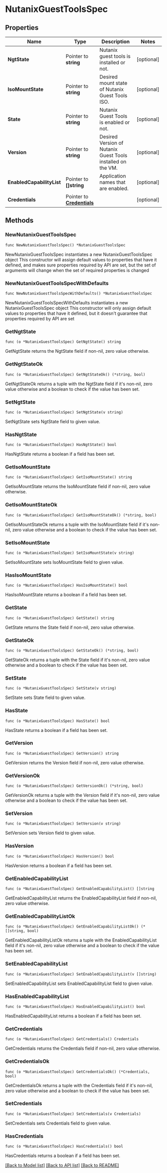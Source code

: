 # NutanixGuestToolsSpec

## Properties

Name | Type | Description | Notes
------------ | ------------- | ------------- | -------------
**NgtState** | Pointer to **string** | Nutanix guest tools is installed or not. | [optional] 
**IsoMountState** | Pointer to **string** | Desired mount state of Nutanix Guest Tools ISO.  | [optional] 
**State** | Pointer to **string** | Nutanix Guest Tools is enabled or not. | [optional] 
**Version** | Pointer to **string** | Desired Version of Nutanix Guest Tools installed on the VM. | [optional] 
**EnabledCapabilityList** | Pointer to **[]string** | Application names that are enabled. | [optional] 
**Credentials** | Pointer to [**Credentials**](Credentials.md) |  | [optional] 

## Methods

### NewNutanixGuestToolsSpec

`func NewNutanixGuestToolsSpec() *NutanixGuestToolsSpec`

NewNutanixGuestToolsSpec instantiates a new NutanixGuestToolsSpec object
This constructor will assign default values to properties that have it defined,
and makes sure properties required by API are set, but the set of arguments
will change when the set of required properties is changed

### NewNutanixGuestToolsSpecWithDefaults

`func NewNutanixGuestToolsSpecWithDefaults() *NutanixGuestToolsSpec`

NewNutanixGuestToolsSpecWithDefaults instantiates a new NutanixGuestToolsSpec object
This constructor will only assign default values to properties that have it defined,
but it doesn't guarantee that properties required by API are set

### GetNgtState

`func (o *NutanixGuestToolsSpec) GetNgtState() string`

GetNgtState returns the NgtState field if non-nil, zero value otherwise.

### GetNgtStateOk

`func (o *NutanixGuestToolsSpec) GetNgtStateOk() (*string, bool)`

GetNgtStateOk returns a tuple with the NgtState field if it's non-nil, zero value otherwise
and a boolean to check if the value has been set.

### SetNgtState

`func (o *NutanixGuestToolsSpec) SetNgtState(v string)`

SetNgtState sets NgtState field to given value.

### HasNgtState

`func (o *NutanixGuestToolsSpec) HasNgtState() bool`

HasNgtState returns a boolean if a field has been set.

### GetIsoMountState

`func (o *NutanixGuestToolsSpec) GetIsoMountState() string`

GetIsoMountState returns the IsoMountState field if non-nil, zero value otherwise.

### GetIsoMountStateOk

`func (o *NutanixGuestToolsSpec) GetIsoMountStateOk() (*string, bool)`

GetIsoMountStateOk returns a tuple with the IsoMountState field if it's non-nil, zero value otherwise
and a boolean to check if the value has been set.

### SetIsoMountState

`func (o *NutanixGuestToolsSpec) SetIsoMountState(v string)`

SetIsoMountState sets IsoMountState field to given value.

### HasIsoMountState

`func (o *NutanixGuestToolsSpec) HasIsoMountState() bool`

HasIsoMountState returns a boolean if a field has been set.

### GetState

`func (o *NutanixGuestToolsSpec) GetState() string`

GetState returns the State field if non-nil, zero value otherwise.

### GetStateOk

`func (o *NutanixGuestToolsSpec) GetStateOk() (*string, bool)`

GetStateOk returns a tuple with the State field if it's non-nil, zero value otherwise
and a boolean to check if the value has been set.

### SetState

`func (o *NutanixGuestToolsSpec) SetState(v string)`

SetState sets State field to given value.

### HasState

`func (o *NutanixGuestToolsSpec) HasState() bool`

HasState returns a boolean if a field has been set.

### GetVersion

`func (o *NutanixGuestToolsSpec) GetVersion() string`

GetVersion returns the Version field if non-nil, zero value otherwise.

### GetVersionOk

`func (o *NutanixGuestToolsSpec) GetVersionOk() (*string, bool)`

GetVersionOk returns a tuple with the Version field if it's non-nil, zero value otherwise
and a boolean to check if the value has been set.

### SetVersion

`func (o *NutanixGuestToolsSpec) SetVersion(v string)`

SetVersion sets Version field to given value.

### HasVersion

`func (o *NutanixGuestToolsSpec) HasVersion() bool`

HasVersion returns a boolean if a field has been set.

### GetEnabledCapabilityList

`func (o *NutanixGuestToolsSpec) GetEnabledCapabilityList() []string`

GetEnabledCapabilityList returns the EnabledCapabilityList field if non-nil, zero value otherwise.

### GetEnabledCapabilityListOk

`func (o *NutanixGuestToolsSpec) GetEnabledCapabilityListOk() (*[]string, bool)`

GetEnabledCapabilityListOk returns a tuple with the EnabledCapabilityList field if it's non-nil, zero value otherwise
and a boolean to check if the value has been set.

### SetEnabledCapabilityList

`func (o *NutanixGuestToolsSpec) SetEnabledCapabilityList(v []string)`

SetEnabledCapabilityList sets EnabledCapabilityList field to given value.

### HasEnabledCapabilityList

`func (o *NutanixGuestToolsSpec) HasEnabledCapabilityList() bool`

HasEnabledCapabilityList returns a boolean if a field has been set.

### GetCredentials

`func (o *NutanixGuestToolsSpec) GetCredentials() Credentials`

GetCredentials returns the Credentials field if non-nil, zero value otherwise.

### GetCredentialsOk

`func (o *NutanixGuestToolsSpec) GetCredentialsOk() (*Credentials, bool)`

GetCredentialsOk returns a tuple with the Credentials field if it's non-nil, zero value otherwise
and a boolean to check if the value has been set.

### SetCredentials

`func (o *NutanixGuestToolsSpec) SetCredentials(v Credentials)`

SetCredentials sets Credentials field to given value.

### HasCredentials

`func (o *NutanixGuestToolsSpec) HasCredentials() bool`

HasCredentials returns a boolean if a field has been set.


[[Back to Model list]](../README.md#documentation-for-models) [[Back to API list]](../README.md#documentation-for-api-endpoints) [[Back to README]](../README.md)


